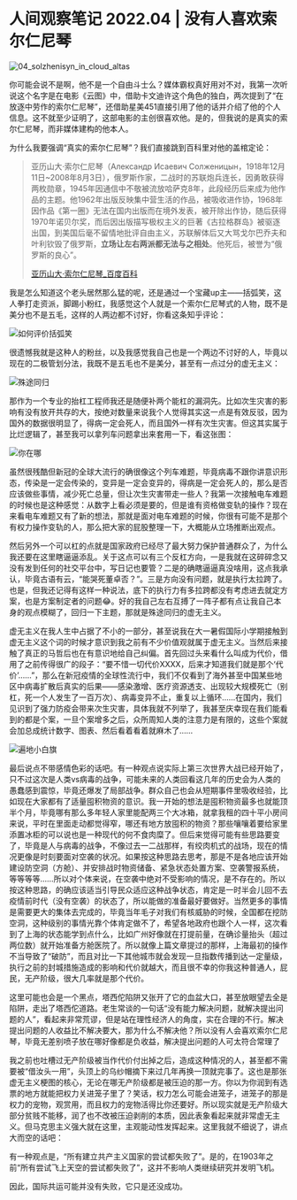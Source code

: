 # 人间观察笔记 2022.04 | 没有人喜欢索尔仁尼琴

![04_solzhenisyn_in_cloud_altas](../img/04_solzhenisyn_in_cloud_altas.jpg)

你可能会说不是啊，他不是一个自由斗士么？媒体霸权真好用对不对，我第一次听说这个名字是在电影《云图》中，借助卡文迪许这个角色的独白，两次提到了“在放逐中劳作的索尔仁尼琴”，还借助星美451直接引用了他的话并介绍了他的个人信息。这不就至少证明了，这部电影的主创很喜欢他。是的，但我说的是真实的索尔仁尼琴，而非媒体建构的他本人。

为什么我要强调“真实的索尔仁尼琴”？我们直接跳到百科里对他的盖棺定论：

> 亚历山大·索尔仁尼琴（Александр Исаевич Солженицын，1918年12月11日~2008年8月3日），俄罗斯作家，二战时的苏联炮兵连长，因勇敢获得两枚勋章，1945年因通信中不敬被流放哈萨克8年，此段经历后来成为他作品的主题。他1962年出版反映集中营生活的作品，被吸收进作协，1968年因作品《第一圈》无法在国内出版而在境外发表，被开除出作协，随后获得1970年诺贝尔奖，而后因出版描写极权主义的巨著《古拉格群岛》被驱逐出国，到美国后毫不留情地批评自由主义，苏联解体后又大骂戈尔巴乔夫和叶利钦毁了俄罗斯，**立场让左右两派都无法与之相处**。他死后，被誉为“俄罗斯的良心”。
> 
> [亚历山大·索尔仁尼琴_百度百科](https://baike.baidu.com/item/%E4%BA%9A%E5%8E%86%E5%B1%B1%E5%A4%A7%C2%B7%E7%B4%A2%E5%B0%94%E4%BB%81%E5%B0%BC%E7%90%B4/1358414)

我是怎么知道这个老头居然那么猛的呢，还是通过一个宝藏up主——括弧笑，这人拳打走资派，脚踢小粉红，我感觉这个人就是一个索尔仁尼琴式的人物，既不是美分也不是五毛，这样的人两边都不讨好，你看这条知乎评论：

![如何评价括弧笑](../img/04_u_12909228.jpg)

很遗憾我就是这种人的粉丝，以及我感觉我自己也是一个两边不讨好的人，毕竟以现在的二极管划分法，我既不是五毛也不是美分，甚至有一点过分的虚无主义：

![殊途同归](../img/04_choices_of_proletariat.jpg)

那作为一个专业的抬杠工程师我还是随便补两个能杠的漏洞先。比如次生灾害的影响有没有放开共存的大，按绝对数量来说我个人觉得其实这一点是有效反驳，因为国外的数据很明显了，得病一定会死人，而且国外一样有次生灾害。但这其实属于比烂逻辑了，甚至我可以拿列车问题拿出来套用一下，看这张图：

![你在哪](../img/04_covid_trolley_problem.jpg)

虽然很残酷但新冠的全球大流行的确很像这个列车难题，毕竟病毒不跟你讲意识形态，传染是一定会传染的，变异是一定会变异的，得病是一定会死人的，那么是否应该做些事情，减少死亡总量，但让次生灾害带走一些人？我第一次接触电车难题的时候也是这种感觉：从数字上看必须是要的，但是谁有资格做变轨的操作？现在来看电车难题又有了新的想法，那就是面对电车难题的时候，你很有可能不是那个有权力操作变轨的人，那么把大家的屁股整理一下，大概能从立场推断出观点。

然后另外一个可以杠的点就是国家政府已经尽了最大努力保护普通群众了，为什么我还要在这里瞎逼逼添乱。关于这点可以有三个反杠方向，一是我就在这碎碎念又没有发到任何的社交平台中，写日记也要管？二是的确瞎逼逼真没啥用，这点我承认，毕竟古语有云，“能哭死董卓否？”。三是方向没有问题，就是执行太拉跨了。也是，但我还记得有这样一种说法，底下的执行力有多拉跨都没有考虑进去就定方案，也是方案制定者的问题😂。好的我自己左右互搏了一阵子都有点让我自己本身的观点模糊了，回归一下主题，那就是殊途同归的虚无主义。

虚无主义在我人生中占据了不小的一部分，甚至说我在大一暑假国际小学期接触到虚无主义这个词的时候才意识到我之前有不少价值观就属于虚无主义。当然后来接触了真正的马哲后也在有意识地给自己纠偏。首先回过头来看什么叫成为代价，借用了之前传得很广的段子：“要不惜一切代价XXXX，后来才知道我们就是那个‘代价’……”，那么在新冠疫情的全球性流行中，我们不仅看到了海外甚至中国某些地区中病毒扩散后真实的后果——感染激增、医疗资源透支、出现较大规模死亡（别杠，死一个人发生了一百万次）、病毒变异不止，重复以上循环……在国内，我们见识到了强力防疫会带来次生灾害，具体我就不列举了，我甚至庆幸现在我们能看到的都是个案，一旦个案增多之后，众所周知人类的注意力是有限的，这些个案就会加总成统计数字、图表、然后看着看着就麻木了……

![遍地小白旗](../img/04_white_flags.jpg)

最后说点不带感情色彩的话吧。有一种观点说实际上第三次世界大战已经开始了，只不过这次是人类vs病毒的战争，可能未来的人类回看这几年的历史会为人类的愚蠢感到震惊，毕竟还爆发了局部战争。群众自己也会从短期事件里吸收经验，比如现在大家都有了适量囤积物资的意识。我一开始的想法是囤积物资最多也就能顶半个月，毕竟哪有那么多年轻人家里能配两三个大冰箱，就拿我租的四十平小房间来说，平时在里面走动都觉得窄，哪还有地方放囤积的物资？那些嚷嚷着要给家里添置冰柜的可以说也是一种现代的何不食肉糜了。但后来觉得可能有些思路要变了，毕竟是人与病毒的战争，不像过去一二战那样，有绞肉机式的战场，现在的情况更像是时刻要面对空袭的状况。如果按这种思路去思考，那是不是各地应该开始建设防空洞（方舱）、并安排战时物资储备、紧急状态处置方案、空袭警报系统，等等等等……所以对个体来说，在空袭中绝对不受影响的情况，是不存在的。所以按这种思路，的确应该适当引导民众适应这种战争状态，肯定是一时半会儿回不去疫情前时代（没有空袭）的状态了，所以能做的准备最好要做好。当然更多的事情是需要更大的集体去完成的，毕竟当年毛子对我们有核威胁的时候，全国都在挖防空洞，这种级别的事情光靠个体肯定做不了，希望各地政府也跟个人一样，这次看到了上海的状态能学到点什么，比如广州好像就在打提前量，在确诊量抬头（超过两位数）就开始准备方舱医院了。所以就像上篇文章提过的那样，上海最初的操作不当导致了“破防”，而且对比一下其他城市就会发现一旦指数传播到达一定量级，执行之前的封城措施造成的影响和代价就越大，而且很不幸的你我这种普通人，屁民，无产阶级，很大几率就是那个代价。

这里可能也会是一个黑点，塔西佗陷阱又张开了它的血盆大口，甚至放眼望去全是陷阱，走出了塔西佗道路。老生常谈的一句话“没有能力解决问题，就解决提出问题的人”，看起来非常荒谬，但是站在理性经济人的角度，实在合理的不行。解决提出问题的人收益比不解决要大，那为什么不解决他？所以没有人会喜欢索尔仁尼琴，毕竟无差别喷子放在哪好像都是负收益，解决提出问题的人可太符合常理了

我之前也吐槽过无产阶级被当作代价付出掉之后，造成这种情况的人，甚至都不需要被“借汝头一用”，头顶上的乌纱帽摘下来过几年再换一顶就完事了。这也是那张虚无主义梗图的核心，无论在哪无产阶级都是被压迫的那一方。你以为你润到有选票的地方就能把权力关进笼子里了？笑话，权力怎么可能会进笼子，进笼子的那是权力的宠物，观赏用，而且权力的宠物活得比你还要好。所以现实就是无产阶级大部分贫贱不能移，润了也不改被压迫剥削的本质，因此表象看起来就非常虚无主义。但马克思主义强大就在这里，主观能动性发挥起来。这里我就不细说了，讲点大而空的话吧：

有一种观点是，“所有建立共产主义国家的尝试都失败了”。是的，在1903年之前“所有尝试飞上天空的尝试都失败了”，这并不影响人类继续研究并发明飞机。

因此，国际共运可能并没有失败，它只是还没成功。

